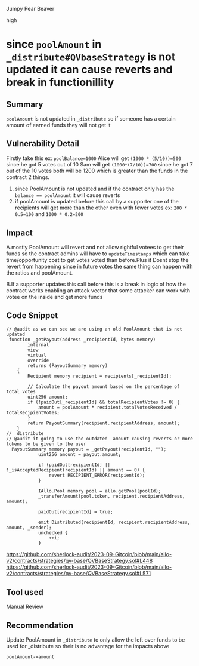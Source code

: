 Jumpy Pear Beaver

high

# since `poolAmount` in `_distribute#QVbaseStrategy` is not updated it can cause reverts and break in functionillity
## Summary
`poolAmount` is not updated in `_distribute` so if someone has a certain amount of earned funds they will not get it 
## Vulnerability Detail
Firstly take this ex:
`poolBalance=1000`
Alice will get `(1000 * (5/10))=500`  since he got 5 votes out of 10 
Sam will get `(1000*(7/10))=700`  since he got 7 out of the 10 votes 
both will be 1200 which is greater than the funds in the contract 
2 things.
1.  since PoolAmount is not updated  and if the contract only has the `balance == poolAmount` it will cause reverts 
2. if poolAmount is updated before this call by a supporter  one of the recipients  will get more than the other even with fewer votes 
ex: `200 * 0.5=100` and `1000 * 0.2=200` 
## Impact
A.mostly PoolAmount will revert and not allow rightful votees to get their funds so the contract admins will have to `updateTimestamps` which can take time/opportunity cost to get votes voted than before.Plus it Dosnt stop the revert from happening since in future votes the same thing can happen with the ratios and poolAmount.

B.If a supporter updates this call before this is a break in logic of how the contract works enabling an attack vector that some attacker can work with votee on the inside and get more funds
## Code Snippet

```solidity
// @audit as we can see we are using an old PoolAmount that is not updated 
 function _getPayout(address _recipientId, bytes memory)
        internal
        view
        virtual
        override
        returns (PayoutSummary memory)
    {
        Recipient memory recipient = recipients[_recipientId];

        // Calculate the payout amount based on the percentage of total votes
        uint256 amount;
        if (!paidOut[_recipientId] && totalRecipientVotes != 0) {
            amount = poolAmount * recipient.totalVotesReceived / totalRecipientVotes;
        }
        return PayoutSummary(recipient.recipientAddress, amount);
    }
// _distribute
// @audit it going to use the outdated  amount causing reverts or more tokens to be given to the user 
  PayoutSummary memory payout = _getPayout(recipientId, "");
            uint256 amount = payout.amount;

            if (paidOut[recipientId] || !_isAcceptedRecipient(recipientId) || amount == 0) {
                revert RECIPIENT_ERROR(recipientId);
            }

            IAllo.Pool memory pool = allo.getPool(poolId);
            _transferAmount(pool.token, recipient.recipientAddress, amount);

            paidOut[recipientId] = true;

            emit Distributed(recipientId, recipient.recipientAddress, amount, _sender);
            unchecked {
                ++i;
            }
```
https://github.com/sherlock-audit/2023-09-Gitcoin/blob/main/allo-v2/contracts/strategies/qv-base/QVBaseStrategy.sol#L448
https://github.com/sherlock-audit/2023-09-Gitcoin/blob/main/allo-v2/contracts/strategies/qv-base/QVBaseStrategy.sol#L571
## Tool used

Manual Review

## Recommendation
Update PoolAmount in `_distribute`
to only allow the left over funds to be used for _distribute so their is no advantage for the impacts above
```solidity
poolAmount-=amount
```
